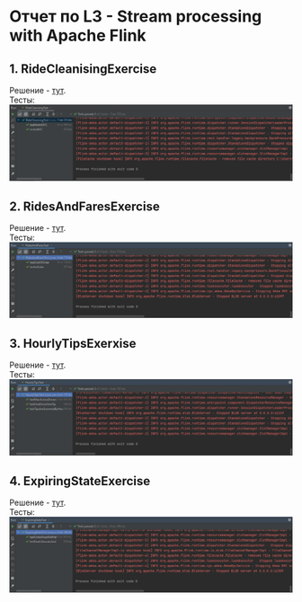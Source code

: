 # Отчет по L3 - Stream processing with Apache Flink

## 1. RideCleanisingExercise
Решение - [тут](../flink_train_exercise/src/main/java/com/ververica/flinktraining/exercises/datastream_java/basics/RideCleansingExercise.java).  
Тесты:
![Тесты RideCleanisingExercise](./images/1.%20RideCleanisingTest.png)

## 2. RidesAndFaresExercise
Решение - [тут](../flink_train_exercise/src/main/java/com/ververica/flinktraining/exercises/datastream_java/state/RidesAndFaresExercise.java).  
Тесты:
![Тесты RidesAndFaresExercise](./images/2.%20RidesAndFaresTest.png)

## 3. HourlyTipsExerxise
Решение - [тут](../flink_train_exercise/src/main/java/com/ververica/flinktraining/exercises/datastream_java/windows/HourlyTipsExercise.java).  
Тесты:
![Тесты RidesAndFaresExercise](./images/3.%20HourlyTipsTest.png)

## 4. ExpiringStateExercise
Решение - [тут](../flink_train_exercise/src/main/java/com/ververica/flinktraining/exercises/datastream_java/process/ExpiringStateExercise.java).  
Тесты:
![Тесты RidesAndFaresExercise](./images/4.%20ExpiringStateTest.png)
